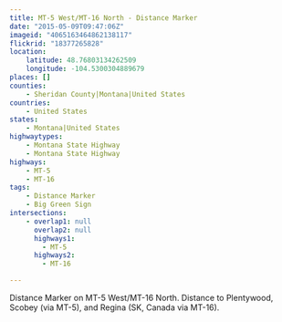 ```yaml
---
title: MT-5 West/MT-16 North - Distance Marker
date: "2015-05-09T09:47:06Z"
imageid: "4065163464862138117"
flickrid: "18377265828"
location:
    latitude: 48.76803134262509
    longitude: -104.5300304889679
places: []
counties:
    - Sheridan County|Montana|United States
countries:
    - United States
states:
    - Montana|United States
highwaytypes:
    - Montana State Highway
    - Montana State Highway
highways:
    - MT-5
    - MT-16
tags:
    - Distance Marker
    - Big Green Sign
intersections:
    - overlap1: null
      overlap2: null
      highways1:
        - MT-5
      highways2:
        - MT-16

---
```

Distance Marker on MT-5 West/MT-16 North.  Distance to Plentywood, Scobey (via MT-5), and Regina (SK, Canada via MT-16).